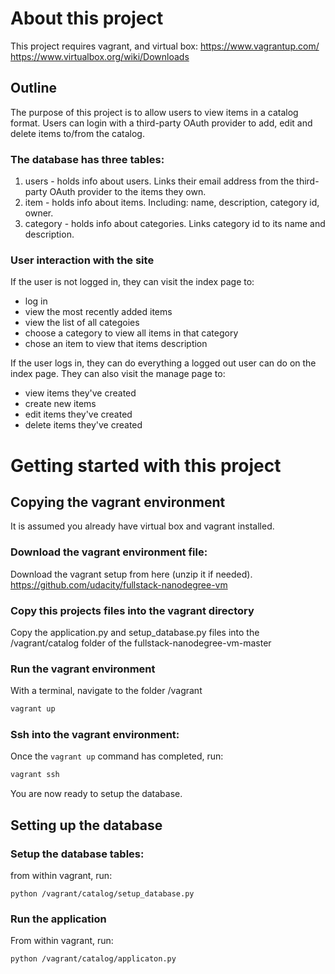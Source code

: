 # About this project
This project requires vagrant, and virtual box:
https://www.vagrantup.com/ 
https://www.virtualbox.org/wiki/Downloads


## Outline
The purpose of this project is to allow users to view items in a catalog format. Users can login with a third-party OAuth provider to add, edit and delete items to/from the catalog.

### The database has three tables:
1. users - holds info about users. Links their email address from the third-party OAuth provider to the items they own.
2. item - holds info about items. Including: name, description, category id, owner.
3. category - holds info about categories. Links category id to its name and description.

### User interaction with the site
If the user is not logged in, they can visit the index page to:
- log in
- view the most recently added items
- view the list of all categoies
- choose a category to view all items in that category
- chose an item to view that items description

If the user logs in, they can do everything a logged out user can do on the index page. They can also visit the manage page to:
- view items they've created
- create new items
- edit items they've created
- delete items they've created



# Getting started with this project
## Copying the vagrant environment
It is assumed you already have virtual box and vagrant installed.
### Download the vagrant environment file:
Download the vagrant setup from here (unzip it if needed).
https://github.com/udacity/fullstack-nanodegree-vm
### Copy this projects files into the vagrant directory
Copy the application.py and setup_database.py files into the /vagrant/catalog folder of the fullstack-nanodegree-vm-master
### Run the vagrant environment
With a terminal, navigate to the folder /vagrant
```bash
vagrant up
```
### Ssh into the vagrant environment:
Once the ```vagrant up``` command has completed, run:
```bash
vagrant ssh
```
You are now ready to setup the database.
## Setting up the database
### Setup the database tables:
from within vagrant, run: 
```
python /vagrant/catalog/setup_database.py
```
### Run the application
From within vagrant, run:
```
python /vagrant/catalog/applicaton.py
```
